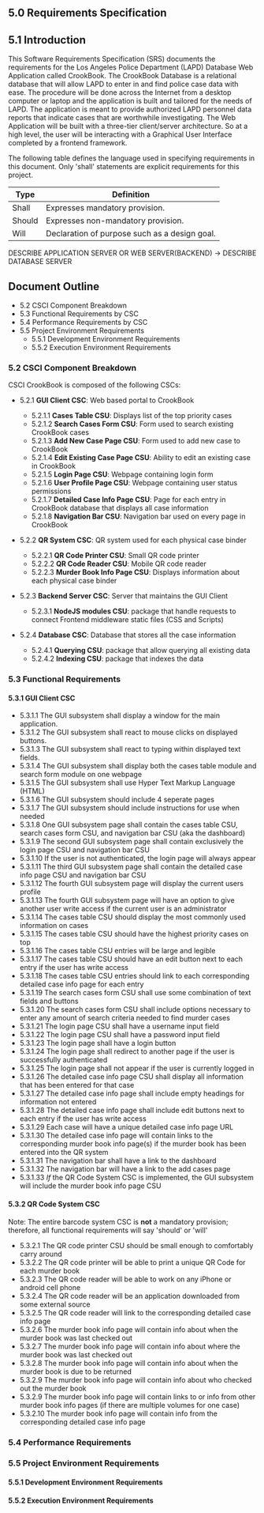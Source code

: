 ## 5.0	Requirements Specification

## 5.1	Introduction
This Software Requirements Specification (SRS) documents the requirements for the Los Angeles Police Department (LAPD) Database Web Application called
CrookBook. The CrookBook Database is a relational database that will allow LAPD
to enter in and find police case data with ease. The procedure will be done across the Internet from a desktop computer or laptop and the application is built and tailored for the needs of LAPD. The application is meant to provide authorized LAPD personnel data reports that indicate cases that are worthwhile investigating. The Web Application will be built with a three-tier client/server architecture. So at a high level, the user will be interacting with a Graphical User Interface completed by a frontend framework.

The following table defines the language used in specifying requirements in this document. Only 'shall' statements are explicit requirements for this project.

| Type   | Definition                                    |
|--------|-----------------------------------------------|
| Shall  | Expresses mandatory provision.                |
| Should | Expresses non-mandatory provision.            |
| Will   | Declaration of purpose such as a design goal. |

DESCRIBE APPLICATION SERVER OR WEB SERVER(BACKEND) -> DESCRIBE DATABASE SERVER

## Document Outline
- 5.2	CSCI Component Breakdown
- 5.3	Functional Requirements by CSC
- 5.4	Performance Requirements by CSC
- 5.5	Project Environment Requirements
	- 5.5.1	Development Environment Requirements
	- 5.5.2	Execution Environment Requirements

### 5.2 	CSCI Component Breakdown
CSCI CrookBook is composed of the following CSCs:

- 5.2.1	**GUI Client CSC**:  Web based portal to CrookBook
  - 5.2.1.1	**Cases Table CSU**: Displays list of the top priority cases
  - 5.2.1.2	**Search Cases Form CSU**: Form used to search existing CrookBook cases
  - 5.2.1.3	**Add New Case Page CSU**: Form used to add new case to CrookBook
  - 5.2.1.4 **Edit Existing Case Page CSU**: Ability to edit an existing case in CrookBook
  - 5.2.1.5	**Login Page CSU**: Webpage containing login form
  - 5.2.1.6 **User Profile Page CSU**: Webpage containing user status permissions
  - 5.2.1.7	**Detailed Case Info Page CSU**: Page for each entry in CrookBook database that displays all case information
  - 5.2.1.8	**Navigation Bar CSU**: Navigation bar used on every page in CrookBook

- 5.2.2 **QR System CSC**: QR system used for each physical case binder
  - 5.2.2.1	**QR Code Printer CSU**: Small QR code printer
  - 5.2.2.2	**QR Code Reader CSU**: Mobile QR code reader
  - 5.2.2.3	**Murder Book Info Page CSU**: Displays information about each physical case binder

- 5.2.3 **Backend Server CSC**: Server that maintains the GUI Client
  - 5.2.3.1 **NodeJS modules CSU**: package that handle requests to connect Frontend middleware static files (CSS and Scripts)

- 5.2.4 **Database CSC**: Database that stores all the case information
	- 5.2.4.1 **Querying CSU**: package that allow querying all existing data
	- 5.2.4.2 **Indexing CSU**: package that indexes the data

### 5.3	Functional Requirements
#### 5.3.1	GUI Client CSC
- 5.3.1.1 The GUI subsystem shall display a window for the main application.
- 5.3.1.2 The GUI subsystem shall react to mouse clicks on displayed buttons.
- 5.3.1.3 The GUI subsystem shall react to typing within displayed text fields.
- 5.3.1.4 The GUI subsystem shall display both the cases table module and search form module on one webpage
- 5.3.1.5 The GUI subsystem shall use Hyper Text Markup Language (HTML)
- 5.3.1.6 The GUI subsystem should include 4 seperate pages
- 5.3.1.7 The GUI subsystem should include instructions for use when needed
- 5.3.1.8 One GUI subsystem page shall contain the cases table CSU, search cases form CSU, and navigation bar CSU (aka the dashboard)
- 5.3.1.9 The second GUI subsystem page shall contain exclusively the login page CSU and navigation bar CSU
- 5.3.1.10 If the user is not authenticated, the login page will always appear
- 5.3.1.11 The third GUI subsystem page shall contain the detailed case info page CSU and navigation bar CSU
- 5.3.1.12 The fourth GUI subsystem page will display the current users profile
- 5.3.1.13 The fourth GUI subsystem page will have an option to give another user write access if the current user is an administrator
- 5.3.1.14 The cases table CSU should display the most commonly used information on cases
- 5.3.1.15 The cases table CSU should have the highest priority cases on top
- 5.3.1.16 The cases table CSU entries will be large and legible
- 5.3.1.17 The cases table CSU should have an edit button next to each entry if the user has write access
- 5.3.1.18 The cases table CSU entries should link to each corresponding detailed case info page for each entry
- 5.3.1.19 The search cases form CSU shall use some combination of text fields and buttons
- 5.3.1.20 The search cases form CSU shall include options necessary to enter any amount of search criteria needed to find murder cases
- 5.3.1.21 The login page CSU shall have a username input field
- 5.3.1.22 The login page CSU shall have a password input field
- 5.3.1.23 The login page shall have a login button
- 5.3.1.24 The login page shall redirect to another page if the user is successfully authenticated
- 5.3.1.25 The login page shall not appear if the user is currently logged in
- 5.3.1.26 The detailed case info page CSU shall display all information that has been entered for that case
- 5.3.1.27 The detailed case info page shall include empty headings for information not entered
- 5.3.1.28 The detailed case info page shall include edit buttons next to each entry if the user has write access
- 5.3.1.29 Each case will have a unique detailed case info page URL
- 5.3.1.30 The detailed case info page will contain links to the corresponding murder book info page(s) if the murder book has been entered into the QR system
- 5.3.1.31 The navigation bar shall have a link to the dashboard
- 5.3.1.32 The navigation bar will have a link to the add cases page
- 5.3.1.33 *If* the QR Code System CSC is implemented, the GUI subsystem will include the murder book info page CSU

#### 5.3.2	QR Code System CSC
Note: The entire barcode system CSC is **not** a mandatory provision; therefore, all functional requirements will say 'should' or 'will'

- 5.3.2.1 The QR code printer CSU should be small enough to comfortably carry around
- 5.3.2.2 The QR code printer will be able to print a unique QR Code for each murder book
- 5.3.2.3 The QR code reader will be able to work on any iPhone or android cell phone
- 5.3.2.4 The QR code reader will be an application downloaded from some external source
- 5.3.2.5 The QR code reader will link to the corresponding detailed case info page
- 5.3.2.6 The murder book info page will contain info about when the murder book was last checked out
- 5.3.2.7 The murder book info page will contain info about where the murder book was last checked out
- 5.3.2.8 The murder book info page will contain info about when the murder book is due to be returned
- 5.3.2.9 The murder book info page will contain info about who checked out the murder book
- 5.3.2.9 The murder book info page will contain links to or info from other murder book info pages (if there are multiple volumes for one case)
- 5.3.2.10 The murder book info page will contain info from the corresponding detailed case info page

### 5.4	Performance Requirements

### 5.5	Project Environment Requirements

#### 5.5.1	Development Environment Requirements

#### 5.5.2	Execution Environment Requirements
